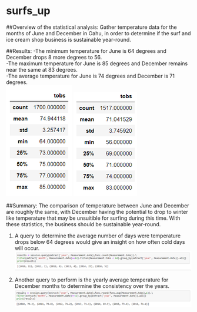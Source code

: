# surfs_up

##Overview of the statistical analysis:
Gather temperature data for the months of June and December in Oahu, in order to determine if the surf and ice cream shop business is sustainable year-round.

##Results:
-The minimum temperature for June is 64 degrees and December drops 8 more degrees to 56.  
-The maximum temperature for June is 85 degrees and December remains near the same at 83 degrees.  
-The average temperature for June is 74 degrees and December is 71 degrees.  
![Resources/june_tobs.PNG](Resources/june_tobs.PNG)
![Resources/dec_tobs.PNG](Resources/dec_tobs.PNG)  

##Summary:
The comparison of temperature between June and December are roughly the same, with December having the potential to drop to winter like temperature that may be unsuitible for surfing during this time. With these statistics, the business should be sustainable year-round.
1. A query to determine the average number of days were temperature drops below 64 degrees would give an insight on how often cold days will occur.  
![Resources/days_below_64_dec.PNG](Resources/days_below_64_dec.PNG)  

2. Another query to perform is the yearly average temperature for December months to determine the consistency over the years.  
![Resources/yearly_dec_avg.PNG](Resources/yearly_dec_avg.PNG)  
